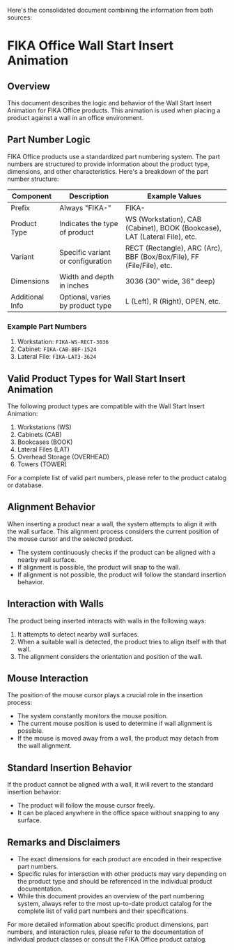 Here's the consolidated document combining the information from both sources:

# FIKA Office Wall Start Insert Animation

## Overview

This document describes the logic and behavior of the Wall Start Insert Animation for FIKA Office products. This animation is used when placing a product against a wall in an office environment.

## Part Number Logic

FIKA Office products use a standardized part numbering system. The part numbers are structured to provide information about the product type, dimensions, and other characteristics. Here's a breakdown of the part number structure:

| Component | Description | Example Values |
|-----------|-------------|----------------|
| Prefix    | Always "FIKA-" | FIKA- |
| Product Type | Indicates the type of product | WS (Workstation), CAB (Cabinet), BOOK (Bookcase), LAT (Lateral File), etc. |
| Variant | Specific variant or configuration | RECT (Rectangle), ARC (Arc), BBF (Box/Box/File), FF (File/File), etc. |
| Dimensions | Width and depth in inches | 3036 (30" wide, 36" deep) |
| Additional Info | Optional, varies by product type | L (Left), R (Right), OPEN, etc. |

### Example Part Numbers

1. Workstation: `FIKA-WS-RECT-3036`
2. Cabinet: `FIKA-CAB-BBF-1524`
3. Lateral File: `FIKA-LAT3-3624`

## Valid Product Types for Wall Start Insert Animation

The following product types are compatible with the Wall Start Insert Animation:

1. Workstations (WS)
2. Cabinets (CAB)
3. Bookcases (BOOK)
4. Lateral Files (LAT)
5. Overhead Storage (OVERHEAD)
6. Towers (TOWER)

For a complete list of valid part numbers, please refer to the product catalog or database.

## Alignment Behavior

When inserting a product near a wall, the system attempts to align it with the wall surface. This alignment process considers the current position of the mouse cursor and the selected product.

- The system continuously checks if the product can be aligned with a nearby wall surface.
- If alignment is possible, the product will snap to the wall.
- If alignment is not possible, the product will follow the standard insertion behavior.

## Interaction with Walls

The product being inserted interacts with walls in the following ways:

1. It attempts to detect nearby wall surfaces.
2. When a suitable wall is detected, the product tries to align itself with that wall.
3. The alignment considers the orientation and position of the wall.

## Mouse Interaction

The position of the mouse cursor plays a crucial role in the insertion process:

- The system constantly monitors the mouse position.
- The current mouse position is used to determine if wall alignment is possible.
- If the mouse is moved away from a wall, the product may detach from the wall alignment.

## Standard Insertion Behavior

If the product cannot be aligned with a wall, it will revert to the standard insertion behavior:

- The product will follow the mouse cursor freely.
- It can be placed anywhere in the office space without snapping to any surface.

## Remarks and Disclaimers

- The exact dimensions for each product are encoded in their respective part numbers.
- Specific rules for interaction with other products may vary depending on the product type and should be referenced in the individual product documentation.
- While this document provides an overview of the part numbering system, always refer to the most up-to-date product catalog for the complete list of valid part numbers and their specifications.

For more detailed information about specific product dimensions, part numbers, and interaction rules, please refer to the documentation of individual product classes or consult the FIKA Office product catalog.